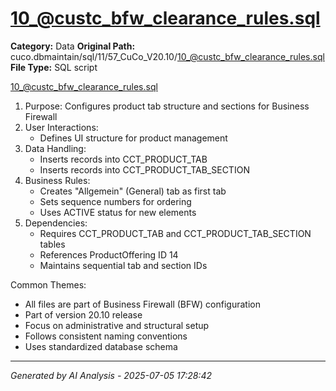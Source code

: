 # 10_@custc_bfw_clearance_rules.sql

**Category:** Data
**Original Path:** cuco.dbmaintain/sql/11/57_CuCo_V20.10/10_@custc_bfw_clearance_rules.sql
**File Type:** SQL script

10_@custc_bfw_clearance_rules.sql
1. Purpose: Configures product tab structure and sections for Business Firewall
2. User Interactions:
   - Defines UI structure for product management
3. Data Handling:
   - Inserts records into CCT_PRODUCT_TAB
   - Inserts records into CCT_PRODUCT_TAB_SECTION
4. Business Rules:
   - Creates "Allgemein" (General) tab as first tab
   - Sets sequence numbers for ordering
   - Uses ACTIVE status for new elements
5. Dependencies:
   - Requires CCT_PRODUCT_TAB and CCT_PRODUCT_TAB_SECTION tables
   - References ProductOffering ID 14
   - Maintains sequential tab and section IDs

Common Themes:
- All files are part of Business Firewall (BFW) configuration
- Part of version 20.10 release
- Focus on administrative and structural setup
- Follows consistent naming conventions
- Uses standardized database schema

---
*Generated by AI Analysis - 2025-07-05 17:28:42*
